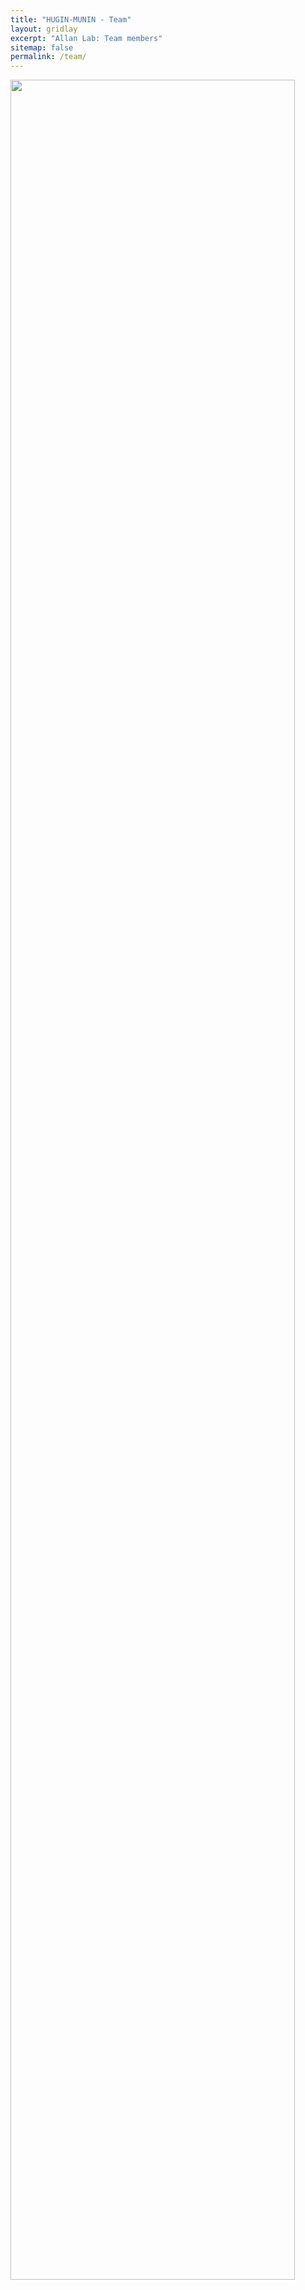 ```yaml
---
title: "HUGIN-MUNIN - Team"
layout: gridlay
excerpt: "Allan Lab: Team members"
sitemap: false
permalink: /team/
---
```

<img src="{{ site.url }}{{ site.baseurl }}/images/HuMu Team.jpg" class="img-responsive" width="95%" style="float: left" />